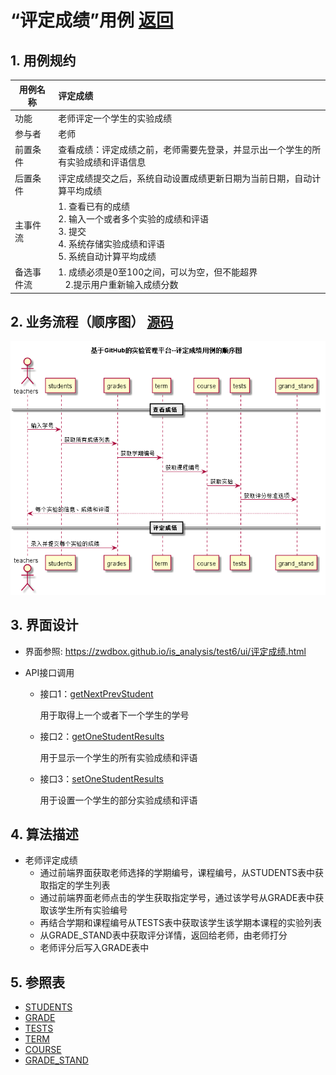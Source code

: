 ﻿<!-- markdownlint-disable MD033-->
<!-- 禁止MD033类型的警告 https://www.npmjs.com/package/markdownlint -->

# “评定成绩”用例 [返回](../README.md)
## 1. 用例规约

|用例名称|评定成绩|
|-------|:-------------|
|功能|老师评定一个学生的实验成绩|
|参与者|老师|
|前置条件|查看成绩：评定成绩之前，老师需要先登录，并显示出一个学生的所有实验成绩和评语信息|
|后置条件| 评定成绩提交之后，系统自动设置成绩更新日期为当前日期，自动计算平均成绩|
|主事件流| 1. 查看已有的成绩 <br/> 2. 输入一个或者多个实验的成绩和评语  <br/> 3. 提交  <br/> 4. 系统存储实验成绩和评语<br/> 5. 系统自动计算平均成绩|
|备选事件流|1. 成绩必须是0至100之间，可以为空，但不能超界 <br/>&nbsp;&nbsp; 2.提示用户重新输入成绩分数|


## 2. 业务流程（顺序图） [源码](../src/评定成绩.puml)
![sequence1](../s2.png) 

    
## 3. 界面设计
- 界面参照: https://zwdbox.github.io/is_analysis/test6/ui/评定成绩.html

- API接口调用

    - 接口1：[getNextPrevStudent](../接口/getNextPrevStudent.md)
        
        用于取得上一个或者下一个学生的学号
        
    - 接口2：[getOneStudentResults](../接口/getOneStudentResults.md)
        
        用于显示一个学生的所有实验成绩和评语
         
    - 接口3：[setOneStudentResults](../接口/setOneStudentResults.md)
    
        用于设置一个学生的部分实验成绩和评语
    
## 4. 算法描述
 - 老师评定成绩
    - 通过前端界面获取老师选择的学期编号，课程编号，从STUDENTS表中获取指定的学生列表
    - 通过前端界面老师点击的学生获取指定学号，通过该学号从GRADE表中获取该学生所有实验编号
    - 再结合学期和课程编号从TESTS表中获取该学生该学期本课程的实验列表
    - 从GRADE_STAND表中获取评分详情，返回给老师，由老师打分
    - 老师评分后写入GRADE表中
    
## 5. 参照表

- [STUDENTS](../数据库文件.md/#STUDENTS)
- [GRADE](../数据库文件.md/#GRADE)
- [TESTS](../数据库文件.md/#TESTS)
- [TERM](../数据库文件.md/#TERM)
- [COURSE](../数据库文件.md/#COURSE)
- [GRADE_STAND](../数据库文件.md/#GRADE_STAND)



